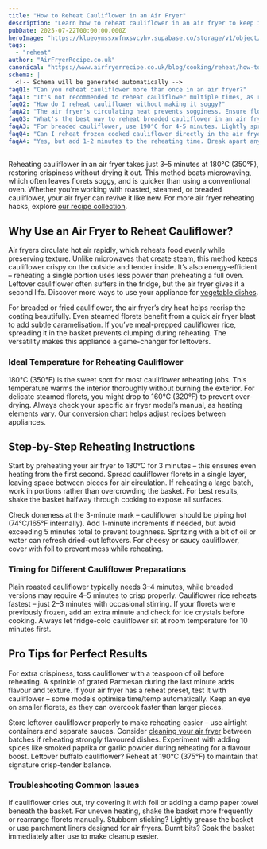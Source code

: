```yaml
---
title: "How to Reheat Cauliflower in an Air Fryer"
description: "Learn how to reheat cauliflower in an air fryer to keep it crispy and delicious. Perfect temps, timings, and tips for leftovers!"
pubDate: 2025-07-22T00:00:00.000Z
heroImage: "https://klueoymssxwfnxsvcyhv.supabase.co/storage/v1/object/public/Shmucket/how-to-reheat-cauliflower-in-air-fryer.png"
tags:
  - "reheat"
author: "AirFryerRecipe.co.uk"
canonical: "https://www.airfryerrecipe.co.uk/blog/cooking/reheat/how-to-reheat-cauliflower-in-air-fryer"
schema: |
  <!-- Schema will be generated automatically -->
faqQ1: "Can you reheat cauliflower more than once in an air fryer?"
faqA1: "It's not recommended to reheat cauliflower multiple times, as repeated heating degrades texture and increases food safety risks. Always reheat only the portion you'll eat immediately."
faqQ2: "How do I reheat cauliflower without making it soggy?"
faqA2: "The air fryer's circulating heat prevents sogginess. Ensure florets are in a single layer, don't overcrowd the basket, and use 180°C for 3-5 minutes for crisp results."
faqQ3: "What's the best way to reheat breaded cauliflower in an air fryer?"
faqA3: "For breaded cauliflower, use 190°C for 4-5 minutes. Lightly spritz with oil halfway through to refresh the coating's crispiness without making it greasy."
faqQ4: "Can I reheat frozen cooked cauliflower directly in the air fryer?"
faqA4: "Yes, but add 1-2 minutes to the reheating time. Break apart any clumps and check for ice crystals before cooking to ensure even heating."
---
```

<p>Reheating cauliflower in an air fryer takes just 3–5 minutes at 180°C (350°F), restoring crispiness without drying it out. This method beats microwaving, which often leaves florets soggy, and is quicker than using a conventional oven. Whether you’re working with roasted, steamed, or breaded cauliflower, your air fryer can revive it like new. For more air fryer reheating hacks, explore <a href=https://www.airfryerrecipe.co.uk/recipes>our recipe collection</a>.</p>

<h2>Why Use an Air Fryer to Reheat Cauliflower?</h2>
<p>Air fryers circulate hot air rapidly, which reheats food evenly while preserving texture. Unlike microwaves that create steam, this method keeps cauliflower crispy on the outside and tender inside. It’s also energy-efficient – reheating a single portion uses less power than preheating a full oven. Leftover cauliflower often suffers in the fridge, but the air fryer gives it a second life. Discover more ways to use your appliance for <a href=https://www.airfryerrecipe.co.uk/recipe-category/vegetables>vegetable dishes</a>.</p>

<p>For breaded or fried cauliflower, the air fryer’s dry heat helps recrisp the coating beautifully. Even steamed florets benefit from a quick air fryer blast to add subtle caramelisation. If you’ve meal-prepped cauliflower rice, spreading it in the basket prevents clumping during reheating. The versatility makes this appliance a game-changer for leftovers.</p>

<h3>Ideal Temperature for Reheating Cauliflower</h3>
<p>180°C (350°F) is the sweet spot for most cauliflower reheating jobs. This temperature warms the interior thoroughly without burning the exterior. For delicate steamed florets, you might drop to 160°C (320°F) to prevent over-drying. Always check your specific air fryer model’s manual, as heating elements vary. Our <a href=https://www.airfryerrecipe.co.uk/air-fryer-conversion-chart>conversion chart</a> helps adjust recipes between appliances.</p>

<h2>Step-by-Step Reheating Instructions</h2>
<p>Start by preheating your air fryer to 180°C for 3 minutes – this ensures even heating from the first second. Spread cauliflower florets in a single layer, leaving space between pieces for air circulation. If reheating a large batch, work in portions rather than overcrowding the basket. For best results, shake the basket halfway through cooking to expose all surfaces.</p>

<p>Check doneness at the 3-minute mark – cauliflower should be piping hot (74°C/165°F internally). Add 1-minute increments if needed, but avoid exceeding 5 minutes total to prevent toughness. Spritzing with a bit of oil or water can refresh dried-out leftovers. For cheesy or saucy cauliflower, cover with foil to prevent mess while reheating.</p>

<h3>Timing for Different Cauliflower Preparations</h3>
<p>Plain roasted cauliflower typically needs 3–4 minutes, while breaded versions may require 4–5 minutes to crisp properly. Cauliflower rice reheats fastest – just 2–3 minutes with occasional stirring. If your florets were previously frozen, add an extra minute and check for ice crystals before cooking. Always let fridge-cold cauliflower sit at room temperature for 10 minutes first.</p>

<h2>Pro Tips for Perfect Results</h2>
<p>For extra crispiness, toss cauliflower with a teaspoon of oil before reheating. A sprinkle of grated Parmesan during the last minute adds flavour and texture. If your air fryer has a reheat preset, test it with cauliflower – some models optimise time/temp automatically. Keep an eye on smaller florets, as they can overcook faster than larger pieces.</p>

<p>Store leftover cauliflower properly to make reheating easier – use airtight containers and separate sauces. Consider <a href=https://www.airfryerrecipe.co.uk/air-fryer-cleaner>cleaning your air fryer</a> between batches if reheating strongly flavoured dishes. Experiment with adding spices like smoked paprika or garlic powder during reheating for a flavour boost. Leftover buffalo cauliflower? Reheat at 190°C (375°F) to maintain that signature crisp-tender balance.</p>

<h3>Troubleshooting Common Issues</h3>
<p>If cauliflower dries out, try covering it with foil or adding a damp paper towel beneath the basket. For uneven heating, shake the basket more frequently or rearrange florets manually. Stubborn sticking? Lightly grease the basket or use parchment liners designed for air fryers. Burnt bits? Soak the basket immediately after use to make cleanup easier.</p>
